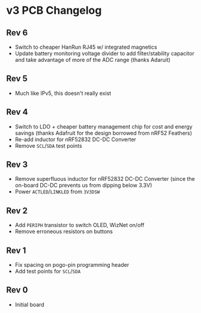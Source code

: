 # v3 PCB Changelog

## Rev 6
- Switch to cheaper HanRun RJ45 w/ integrated magnetics
- Update battery monitoring voltage divider to add filter/stability capacitor and take advantage of more of the ADC range (thanks Adaruit)

## Rev 5
- Much like IPv5, this doesn't really exist

## Rev 4
- Switch to LDO + cheaper battery management chip for cost and energy savings (thanks Adafruit for the design borrowed from nRF52 Feathers)
- Re-add inductor for nRF52832 DC-DC Converter
- Remove `SCL`/`SDA` test points

## Rev 3
- Remove superfluous inductor for nRF52832 DC-DC Converter (since the on-board DC-DC prevents us from dipping below 3.3V)
- Power `ACTLED`/`LINKLED` from `3V3DSW`

## Rev 2
- Add `PERIPH` transistor to switch OLED, WizNet on/off
- Remove erroneous resistors on buttons

## Rev 1
- Fix spacing on pogo-pin programming header
- Add test points for `SCL`/`SDA`

## Rev 0
- Initial board
